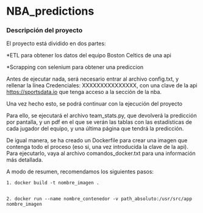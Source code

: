# NBA_predictions

### Descripción del proyecto

El proyecto está dividido en dos partes:

*ETL para obtener los datos del equipo Boston Celtics de una api

*Scrapping con selenium para obtener una prediccion


Antes de ejecutar nada, será necesario entrar al archivo config.txt, y rellenar la línea
Credenciales: XXXXXXXXXXXXXXX, con una clave de la api https://sportsdata.io que tenga acceso
a la sección de la nba.


Una vez hecho esto, se podrá continuar con la ejecución del proyecto

Para ello, se ejecutará el archivo team_stats.py, que devolverá la predicción por pantalla,
y un pdf en el que se verán las tablas con las estadísticas de cada jugador del equipo, y una
última página que tendrá la predicción.


De igual manera, se ha creado un Dockerfile para crear una imagen que contenga todo el proceso (eso si, una vez introducida la clave de la api).
Para ejecutarlo, vaya al archivo comandos_docker.txt para una información más detallada.


A modo de resumen, recomendamos los siguientes pasos:


    1. docker build -t nombre_imagen .


    2. docker run --name nombre_contenedor -v path_absoluto:/usr/src/app nombre_imagen
